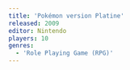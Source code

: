 ```yaml
---
title: 'Pokémon version Platine'
released: 2009
editor: Nintendo
players: 10
genres:
  - 'Role Playing Game (RPG)'
---
```

